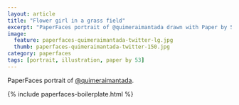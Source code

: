 ```yaml
---
layout: article
title: "Flower girl in a grass field"
excerpt: "PaperFaces portrait of @quimeraimantada drawn with Paper by 53 on an iPad."
image: 
  feature: paperfaces-quimeraimantada-twitter-lg.jpg
  thumb: paperfaces-quimeraimantada-twitter-150.jpg
category: paperfaces
tags: [portrait, illustration, paper by 53]
---
```


PaperFaces portrait of [@quimeraimantada](http://twitter.com/quimeraimantada).

{% include paperfaces-boilerplate.html %}